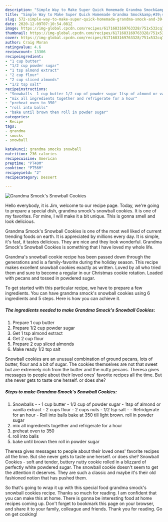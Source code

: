 ```yaml
---
description: "Simple Way to Make Super Quick Homemade Grandma Smock&amp;#39;s Snowball Cookies"
title: "Simple Way to Make Super Quick Homemade Grandma Smock&amp;#39;s Snowball Cookies"
slug: 572-simple-way-to-make-super-quick-homemade-grandma-smock-and-39-s-snowball-cookies
date: 2020-12-09T07:10:54.081Z
image: https://img-global.cpcdn.com/recipes/6171683169763328/751x532cq70/grandma-smocks-snowball-cookies-recipe-main-photo.jpg
thumbnail: https://img-global.cpcdn.com/recipes/6171683169763328/751x532cq70/grandma-smocks-snowball-cookies-recipe-main-photo.jpg
cover: https://img-global.cpcdn.com/recipes/6171683169763328/751x532cq70/grandma-smocks-snowball-cookies-recipe-main-photo.jpg
author: Craig Moran
ratingvalue: 4.6
reviewcount: 13306
recipeingredient:
- "1 cup butter"
- "1/2 cup powder sugar"
- "1 tsp almond extract"
- "2 cup flour"
- "2 cup sliced almonds"
- "1/2 tsp salt"
recipeinstructions:
- "Snowballs  1 cup butter 1/2 cup of powder sugar 1tsp of almond or vanilla extract 2 cups flour 2 cups nuts 1/2 tsp salt  Refridgerate for an hour Roll into balls bake at 350 till light brown. roll in powder sugar"
- "mix all ingredients together and refrigerate for a hour"
- "preheat oven to 350"
- "roll into balls"
- "bake until brown then roll in powder sugar"
categories:
- Recipe
tags:
- grandma
- smocks
- snowball

katakunci: grandma smocks snowball 
nutrition: 236 calories
recipecuisine: American
preptime: "PT40M"
cooktime: "PT56M"
recipeyield: "2"
recipecategory: Dessert

---
```



![Grandma Smock&#39;s Snowball Cookies](https://img-global.cpcdn.com/recipes/6171683169763328/751x532cq70/grandma-smocks-snowball-cookies-recipe-main-photo.jpg)

Hello everybody, it is Jim, welcome to our recipe page. Today, we're going to prepare a special dish, grandma smock&#39;s snowball cookies. It is one of my favorites. For mine, I will make it a bit unique. This is gonna smell and look delicious.

Grandma Smock&#39;s Snowball Cookies is one of the most well liked of current trending foods on earth. It is appreciated by millions every day. It is simple, it's fast, it tastes delicious. They are nice and they look wonderful. Grandma Smock&#39;s Snowball Cookies is something that I have loved my whole life.

Grandma&#39;s snowball cookie recipe has been passed down through the generations and is a family-favorite during the holiday season. This recipe makes excellent snowball cookies exactly as written. Loved by all who tried them and sure to become a regular in our Christmas cookie rotation. Loaded with pecans and tossed in powdered sugar.


To get started with this particular recipe, we have to prepare a few ingredients. You can have grandma smock&#39;s snowball cookies using 6 ingredients and 5 steps. Here is how you can achieve it.

<!--inarticleads1-->

##### The ingredients needed to make Grandma Smock&#39;s Snowball Cookies:

1. Prepare 1 cup butter
1. Prepare 1/2 cup powder sugar
1. Get 1 tsp almond extract
1. Get 2 cup flour
1. Prepare 2 cup sliced almonds
1. Make ready 1/2 tsp salt


Snowball cookies are an unusual combination of ground pecans, lots of butter, flour and a bit of sugar. The cookies themselves are not that sweet but are extremely rich from the butter and the nutty pecans. Theresa gives messages to people about their loved ones&#39; favorite recipes all the time. But she never gets to taste one herself. or does she? 

<!--inarticleads2-->

##### Steps to make Grandma Smock&#39;s Snowball Cookies:

1. Snowballs -  - 1 cup butter - 1/2 cup of powder sugar - 1tsp of almond or vanilla extract - 2 cups flour - 2 cups nuts - 1/2 tsp salt -  - Refridgerate for an hour - Roll into balls bake at 350 till light brown. roll in powder sugar
1. mix all ingredients together and refrigerate for a hour
1. preheat oven to 350
1. roll into balls
1. bake until brown then roll in powder sugar


Theresa gives messages to people about their loved ones&#39; favorite recipes all the time. But she never gets to taste one herself. or does she? Snowball Cookies - soft and tender, buttery nutty cookie rolled in a blizzard of perfectly white powdered sugar. The snowball cookie doesn&#39;t seem to get the attention it deserves. They are such a classic and maybe it&#39;s their old fashioned notion that has pushed them. 

So that's going to wrap it up with this special food grandma smock&#39;s snowball cookies recipe. Thanks so much for reading. I am confident that you can make this at home. There is gonna be interesting food at home recipes coming up. Don't forget to bookmark this page on your browser, and share it to your family, colleague and friends. Thank you for reading. Go on get cooking!
